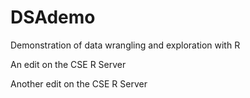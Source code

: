 # DSAdemo
Demonstration of data wrangling and exploration with R

An edit on the CSE R Server

Another edit on the CSE R Server
